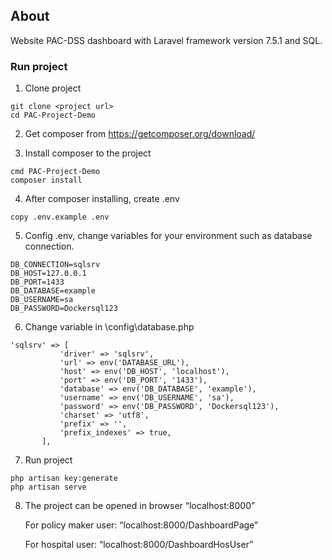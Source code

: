 ## About

Website PAC-DSS dashboard with Laravel framework version 7.5.1 and SQL.

### Run project

1. Clone project

```
git clone <project url>
cd PAC-Project-Demo
```

2. Get composer from https://getcomposer.org/download/ 

3. Install composer to the project

```
cmd PAC-Project-Demo
composer install
```

4. After composer installing, create .env

```
copy .env.example .env
```

5. Config .env, change variables for your environment such as database connection.

```
DB_CONNECTION=sqlsrv
DB_HOST=127.0.0.1
DB_PORT=1433
DB_DATABASE=example 
DB_USERNAME=sa
DB_PASSWORD=Dockersql123
```

6. Change variable in \config\database.php 


```
'sqlsrv' => [
           'driver' => 'sqlsrv',
           'url' => env('DATABASE_URL'),
           'host' => env('DB_HOST', 'localhost'),
           'port' => env('DB_PORT', '1433'),
           'database' => env('DB_DATABASE', 'example'),
           'username' => env('DB_USERNAME', 'sa'),
           'password' => env('DB_PASSWORD', 'Dockersql123'),
           'charset' => 'utf8',
           'prefix' => '',
           'prefix_indexes' => true,
       ],
```

7. Run project

```
php artisan key:generate
php artisan serve
```

8. The project can be opened in browser “localhost:8000”

    For policy maker user: “localhost:8000/DashboardPage”
    
    For hospital user: “localhost:8000/DashboardHosUser”



